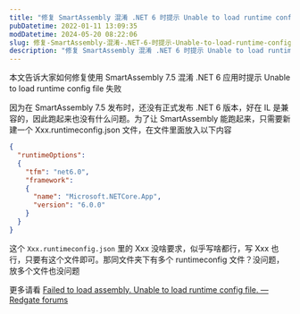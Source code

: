 ```yaml
---
title: "修复 SmartAssembly 混淆 .NET 6 时提示 Unable to load runtime config file 失败"
pubDatetime: 2022-01-11 13:09:35
modDatetime: 2024-05-20 08:22:06
slug: 修复-SmartAssembly-混淆-.NET-6-时提示-Unable-to-load-runtime-config-file-失败
description: "修复 SmartAssembly 混淆 .NET 6 时提示 Unable to load runtime config file 失败"
---
```





本文告诉大家如何修复使用 SmartAssembly 7.5 混淆 .NET 6 应用时提示 Unable to load runtime config file 失败

<!--more-->


<!-- CreateTime:2022/1/11 21:09:35 -->

<!-- 发布 -->

因为在 SmartAssembly 7.5 发布时，还没有正式发布 .NET 6 版本，好在 IL 是兼容的，因此跑起来也没有什么问题。为了让 SmartAssembly 能跑起来，只需要新建一个 Xxx.runtimeconfig.json 文件，在文件里面放入以下内容

```json
{
  "runtimeOptions": 
  {
    "tfm": "net6.0",
    "framework": 
    {
      "name": "Microsoft.NETCore.App",
      "version": "6.0.0"
    }
  }
}
```

这个 `Xxx.runtimeconfig.json` 里的 Xxx 没啥要求，似乎写啥都行，写 Xxx 也行，只要有这个文件即可。那同文件夹下有多个 runtimeconfig 文件？没问题，放多个文件也没问题

更多请看 [Failed to load assembly. Unable to load runtime config file. — Redgate forums](https://forum.red-gate.com/discussion/88584/failed-to-load-assembly-unable-to-load-runtime-config-file )

